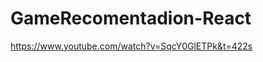 # GameRecomentadion-React



https://www.youtube.com/watch?v=SqcY0GlETPk&t=422s


<!-- React é uma biblioteca (uma ferramenta que provê funcionalidades específicas)

angula e vue - são frameworks (um conjunto de ferramentas e guias para criar apps)  -->